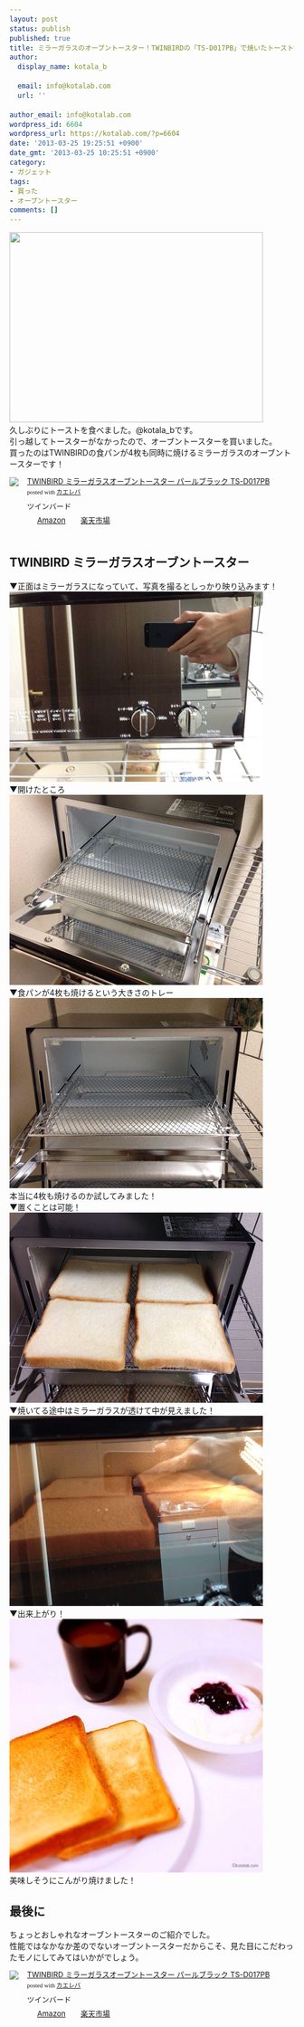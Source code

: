 ```yaml
---
layout: post
status: publish
published: true
title: ミラーガラスのオーブントースター！TWINBIRDの「TS-D017PB」で焼いたトーストがこんがり焼けて美味しかった！
author:
  display_name: kotala_b

  email: info@kotalab.com
  url: ''

author_email: info@kotalab.com
wordpress_id: 6604
wordpress_url: https://kotalab.com/?p=6604
date: '2013-03-25 19:25:51 +0900'
date_gmt: '2013-03-25 10:25:51 +0900'
category:
- ガジェット
tags:
- 買った
- オーブントースター
comments: []
---
```

<p><img alt="" src="/wp-content/uploads/slooProImg_20130325192549.jpg" width="448" height="336" /><br />
久しぶりにトーストを食べました。@kotala_bです。<br />
引っ越してトースターがなかったので、オーブントースターを買いました。<br />
買ったのはTWINBIRDの食パンが4枚も同時に焼けるミラーガラスのオーブントースターです！</p>
<div class="kaerebalink-box" style="text-align:left;padding-bottom:20px;font-size:small;/zoom: 1;overflow: hidden;">
<div class="kaerebalink-image" style="float:left;margin:0 15px 10px 0;"><a href="https://www.amazon.co.jp/exec/obidos/ASIN/B001AK1XFU/same-22/ref=nosim/" rel="nofollow" target="_blank"><img src="https://images-fe.ssl-images-amazon.com/images/I/41JncKfyJvL._SL160_.jpg" style="border: none;" /></a></div>
<div class="kaerebalink-info" style="line-height:120%;/zoom: 1;overflow: hidden;">
<div class="kaerebalink-name" style="margin-bottom:10px;line-height:120%"><a href="https://www.amazon.co.jp/exec/obidos/ASIN/B001AK1XFU/same-22/ref=nosim/" rel="nofollow" target="_blank">TWINBIRD ミラーガラスオーブントースター パールブラック TS-D017PB</a>
<div class="kaerebalink-powered-date" style="font-size:8pt;margin-top:5px;font-family:verdana;line-height:120%">posted with <a href="https://kaereba.com" target="_blank">カエレバ</a></div>
</div>
<div class="kaerebalink-detail" style="margin-bottom:5px;"> ツインバード     </div>
<div class="kaerebalink-link1" style="margin-top:10px;">
<div class="shoplinkamazon" style="display:inline;margin-right:5px;background: url('https://img.yomereba.com/tam_k_01.gif') 0 0 no-repeat;padding: 2px 0 2px 18px;white-space: nowrap;"><a href="https://www.amazon.co.jp/gp/search?keywords=TS-D017PB&__mk_ja_JP=%83J%83%5E%83J%83i&tag=same-22" rel="nofollow" target="_blank" title="アマゾン" >Amazon</a></div>
<div class="shoplinkrakuten" style="display:inline;margin-right:5px;background: url('https://img.yomereba.com/tam_k_01.gif') 0 -50px no-repeat;padding: 2px 0 2px 18px;white-space: nowrap;"><a href="https://hb.afl.rakuten.co.jp/hgc/0fac4537.dbf8529f.0fac4538.a4466d9e/?pc=http%3A%2F%2Fsearch.rakuten.co.jp%2Fsearch%2Fmall%2FTS-D017PB%2F-%2Ff.1-p.1-s.1-sf.0-st.A-v.2%3Fx%3D0%26scid%3Daf_ich_link_urltxt%26m%3Dhttp%3A%2F%2Fm.rakuten.co.jp%2F" rel="nofollow" target="_blank" title="楽天市場" >楽天市場</a></div>
</div>
</div>
<div class="booklink-footer" style="clear: left"></div>
</div>
<!--more-->
<h2>TWINBIRD ミラーガラスオーブントースター</h2>
<p>▼正面はミラーガラスになっていて、写真を撮るとしっかり映り込みます！<br />
<img alt="" src="/wp-content/uploads/slooProImg_20130325192547.jpg" width="448" height="336" /><br />
▼開けたところ<br />
<img alt="" src="/wp-content/uploads/slooProImg_20130325192545.jpg" width="448" height="336" /><br />
▼食パンが4枚も焼けるという大きさのトレー<br />
<img alt="" src="/wp-content/uploads/slooProImg_20130325192543.jpg" width="448" height="336" /><br />
本当に4枚も焼けるのか試してみました！<br />
▼置くことは可能！<br />
<img alt="" src="/wp-content/uploads/slooProImg_20130325192541.jpg" width="448" height="336" /><br />
▼焼いてる途中はミラーガラスが透けて中が見えました！<br />
<img alt="" src="/wp-content/uploads/slooProImg_20130325192538.jpg" width="448" height="336" /><br />
▼出来上がり！<br />
<img alt="" src="/wp-content/uploads/slooProImg_20130325192540.jpg" width="448" height="448" /><br />
美味しそうにこんがり焼けました！</p>
<h2>最後に</h2>
<p>ちょっとおしゃれなオーブントースターのご紹介でした。<br />
性能ではなかなか差のでないオーブントースターだからこそ、見た目にこだわったモノにしてみてはいかがでしょう。</p>
<div class="kaerebalink-box" style="text-align:left;padding-bottom:20px;font-size:small;/zoom: 1;overflow: hidden;">
<div class="kaerebalink-image" style="float:left;margin:0 15px 10px 0;"><a href="https://www.amazon.co.jp/exec/obidos/ASIN/B001AK1XFU/same-22/ref=nosim/" rel="nofollow" target="_blank"><img src="https://images-fe.ssl-images-amazon.com/images/I/41JncKfyJvL._SL160_.jpg" style="border: none;" /></a></div>
<div class="kaerebalink-info" style="line-height:120%;/zoom: 1;overflow: hidden;">
<div class="kaerebalink-name" style="margin-bottom:10px;line-height:120%"><a href="https://www.amazon.co.jp/exec/obidos/ASIN/B001AK1XFU/same-22/ref=nosim/" rel="nofollow" target="_blank">TWINBIRD ミラーガラスオーブントースター パールブラック TS-D017PB</a>
<div class="kaerebalink-powered-date" style="font-size:8pt;margin-top:5px;font-family:verdana;line-height:120%">posted with <a href="https://kaereba.com" target="_blank">カエレバ</a></div>
</div>
<div class="kaerebalink-detail" style="margin-bottom:5px;"> ツインバード     </div>
<div class="kaerebalink-link1" style="margin-top:10px;">
<div class="shoplinkamazon" style="display:inline;margin-right:5px;background: url('https://img.yomereba.com/tam_k_01.gif') 0 0 no-repeat;padding: 2px 0 2px 18px;white-space: nowrap;"><a href="https://www.amazon.co.jp/gp/search?keywords=TS-D017PB&__mk_ja_JP=%83J%83%5E%83J%83i&tag=same-22" rel="nofollow" target="_blank" title="アマゾン" >Amazon</a></div>
<div class="shoplinkrakuten" style="display:inline;margin-right:5px;background: url('https://img.yomereba.com/tam_k_01.gif') 0 -50px no-repeat;padding: 2px 0 2px 18px;white-space: nowrap;"><a href="https://hb.afl.rakuten.co.jp/hgc/0fac4537.dbf8529f.0fac4538.a4466d9e/?pc=http%3A%2F%2Fsearch.rakuten.co.jp%2Fsearch%2Fmall%2FTS-D017PB%2F-%2Ff.1-p.1-s.1-sf.0-st.A-v.2%3Fx%3D0%26scid%3Daf_ich_link_urltxt%26m%3Dhttp%3A%2F%2Fm.rakuten.co.jp%2F" rel="nofollow" target="_blank" title="楽天市場" >楽天市場</a></div>
</div>
</div>
<div class="booklink-footer" style="clear: left"></div>
</div>
